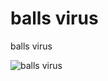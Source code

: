 # balls virus
balls virus

![balls virus](https://cdn.discordapp.com/attachments/760223418968047629/821373219856580618/cc3104f9db311a06af8a1af7df4417ea.png)
